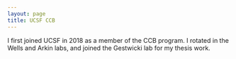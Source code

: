 ```yaml
---
layout: page
title: UCSF CCB
---
```


I first joined UCSF in 2018 as a member of the CCB program. 
I rotated in the Wells and Arkin labs, and joined the Gestwicki lab for my thesis work.